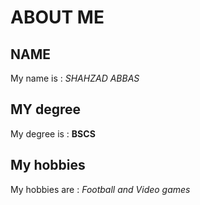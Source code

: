 # ABOUT ME
## NAME
My name is : *SHAHZAD ABBAS*
## MY degree
My degree is : **BSCS**
## My hobbies
My hobbies are : _Football and Video games_
